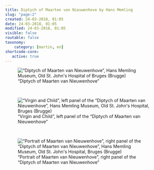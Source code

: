 ```yaml
---
title: Diptych of Maarten van Nieuwenhove by Hans Memling
slug: "page:2"
created: 24-03-2018, 01:05
date: 24-03-2018, 01:05
modified: 24-03-2018, 01:05
visible: false
routable: false
taxonomy:
    category: [martin, en]
shortcode-core:
   active: true
---
```

<figure><picture>
<source
sizes="(max-width: 767px) 98vw, (min-width: 959px) 50vw, 86vw"
srcset="
/user/sites/docs/pages/01.home/06.bruges/01.hopital-saint-jean/03.martin/02.martin_2/martin3-280.webp 280w,
/user/sites/docs/pages/01.home/06.bruges/01.hopital-saint-jean/03.martin/02.martin_2/martin3-380.webp 380w,
/user/sites/docs/pages/01.home/06.bruges/01.hopital-saint-jean/03.martin/02.martin_2/martin3-480.webp 480w,
/user/sites/docs/pages/01.home/06.bruges/01.hopital-saint-jean/03.martin/02.martin_2/martin3-640.webp 640w,
/user/sites/docs/pages/01.home/06.bruges/01.hopital-saint-jean/03.martin/02.martin_2/martin3-840.webp 840w,
/user/sites/docs/pages/01.home/06.bruges/01.hopital-saint-jean/03.martin/02.martin_2/martin3-1280.webp 1280w,
/user/sites/docs/pages/01.home/06.bruges/01.hopital-saint-jean/03.martin/02.martin_2/martin3-1600.webp 1600w,
/user/sites/docs/pages/01.home/06.bruges/01.hopital-saint-jean/03.martin/02.martin_2/martin3-1920.webp 1920w"
type="image/webp" />
<img
src="/user/sites/docs/pages/01.home/06.bruges/01.hopital-saint-jean/03.martin/02.martin_2/martin3-840.jpg" title="“Diptych of Maarten van Nieuwenhove”, Hans Memling Museum, Old St. John's Hospital of Bruges (Brugge)" alt="“Diptych of Maarten van Nieuwenhove”, Hans Memling Museum, Old St. John's Hospital of Bruges (Brugge)" class="class-70-img"
sizes="(max-width: 767px) 98vw, (min-width: 959px) 50vw, 86vw"
srcset="
/user/sites/docs/pages/01.home/06.bruges/01.hopital-saint-jean/03.martin/02.martin_2/martin3-280.jpg 280w,
/user/sites/docs/pages/01.home/06.bruges/01.hopital-saint-jean/03.martin/02.martin_2/martin3-380.jpg 380w,
/user/sites/docs/pages/01.home/06.bruges/01.hopital-saint-jean/03.martin/02.martin_2/martin3-480.jpg 480w,
/user/sites/docs/pages/01.home/06.bruges/01.hopital-saint-jean/03.martin/02.martin_2/martin3-640.jpg 640w,
/user/sites/docs/pages/01.home/06.bruges/01.hopital-saint-jean/03.martin/02.martin_2/martin3-840.jpg 840w,
/user/sites/docs/pages/01.home/06.bruges/01.hopital-saint-jean/03.martin/02.martin_2/martin3-1280.jpg 1280w,
/user/sites/docs/pages/01.home/06.bruges/01.hopital-saint-jean/03.martin/02.martin_2/martin3-1600.jpg 1600w,
/user/sites/docs/pages/01.home/06.bruges/01.hopital-saint-jean/03.martin/02.martin_2/martin3-1920.jpg 1920w">
</picture><figcaption>“Diptych of Maarten van Nieuwenhove”</figcaption></figure>

<br>

<figure><picture>
<source
sizes="(max-width: 767px) 98vw, (min-width: 959px) 50vw, 86vw"
srcset="
/user/sites/docs/pages/01.home/06.bruges/01.hopital-saint-jean/03.martin/02.martin_2/martin4-280.webp 280w,
/user/sites/docs/pages/01.home/06.bruges/01.hopital-saint-jean/03.martin/02.martin_2/martin4-380.webp 380w,
/user/sites/docs/pages/01.home/06.bruges/01.hopital-saint-jean/03.martin/02.martin_2/martin4-480.webp 480w,
/user/sites/docs/pages/01.home/06.bruges/01.hopital-saint-jean/03.martin/02.martin_2/martin4-640.webp 640w,
/user/sites/docs/pages/01.home/06.bruges/01.hopital-saint-jean/03.martin/02.martin_2/martin4-840.webp 840w,
/user/sites/docs/pages/01.home/06.bruges/01.hopital-saint-jean/03.martin/02.martin_2/martin4-1280.webp 1280w,
/user/sites/docs/pages/01.home/06.bruges/01.hopital-saint-jean/03.martin/02.martin_2/martin4-1600.webp 1600w,
/user/sites/docs/pages/01.home/06.bruges/01.hopital-saint-jean/03.martin/02.martin_2/martin4-1920.webp 1920w"
type="image/webp" />
<img
src="/user/sites/docs/pages/01.home/06.bruges/01.hopital-saint-jean/03.martin/02.martin_2/martin4-840.jpg" title="“Virgin and Child”, left panel of the “Diptych of Maarten van Nieuwenhove”, Hans Memling Museum, Old St. John's Hospital, Bruges (Brugge)" alt="“Virgin and Child”, left panel of the “Diptych of Maarten van Nieuwenhove”, Hans Memling Museum, Old St. John's Hospital, Bruges (Brugge)" class="class-40-img"
sizes="(max-width: 767px) 98vw, (min-width: 959px) 50vw, 86vw"
srcset="
/user/sites/docs/pages/01.home/06.bruges/01.hopital-saint-jean/03.martin/02.martin_2/martin4-280.jpg 280w,
/user/sites/docs/pages/01.home/06.bruges/01.hopital-saint-jean/03.martin/02.martin_2/martin4-380.jpg 380w,
/user/sites/docs/pages/01.home/06.bruges/01.hopital-saint-jean/03.martin/02.martin_2/martin4-480.jpg 480w,
/user/sites/docs/pages/01.home/06.bruges/01.hopital-saint-jean/03.martin/02.martin_2/martin4-640.jpg 640w,
/user/sites/docs/pages/01.home/06.bruges/01.hopital-saint-jean/03.martin/02.martin_2/martin4-840.jpg 840w,
/user/sites/docs/pages/01.home/06.bruges/01.hopital-saint-jean/03.martin/02.martin_2/martin4-1280.jpg 1280w,
/user/sites/docs/pages/01.home/06.bruges/01.hopital-saint-jean/03.martin/02.martin_2/martin4-1600.jpg 1600w,
/user/sites/docs/pages/01.home/06.bruges/01.hopital-saint-jean/03.martin/02.martin_2/martin4-1920.jpg1920w">
</picture><figcaption>“Virgin and Child”, left panel of the “Diptych of Maarten van Nieuwenhove”</figcaption></figure>

<br>

<figure><picture>
<source
sizes="(max-width: 767px) 98vw, (min-width: 959px) 50vw, 86vw"
srcset="
/user/sites/docs/pages/01.home/06.bruges/01.hopital-saint-jean/03.martin/02.martin_2/martin5-280.webp 280w,
/user/sites/docs/pages/01.home/06.bruges/01.hopital-saint-jean/03.martin/02.martin_2/martin5-380.webp 380w,
/user/sites/docs/pages/01.home/06.bruges/01.hopital-saint-jean/03.martin/02.martin_2/martin5-480.webp 480w,
/user/sites/docs/pages/01.home/06.bruges/01.hopital-saint-jean/03.martin/02.martin_2/martin5-640.webp 640w,
/user/sites/docs/pages/01.home/06.bruges/01.hopital-saint-jean/03.martin/02.martin_2/martin5-840.webp 840w,
/user/sites/docs/pages/01.home/06.bruges/01.hopital-saint-jean/03.martin/02.martin_2/martin5-1280.webp 1280w,
/user/sites/docs/pages/01.home/06.bruges/01.hopital-saint-jean/03.martin/02.martin_2/martin5-1600.webp 1600w,
/user/sites/docs/pages/01.home/06.bruges/01.hopital-saint-jean/03.martin/02.martin_2/martin5-1920.webp 1920w"
type="image/webp" />
<img
src="/user/sites/docs/pages/01.home/06.bruges/01.hopital-saint-jean/03.martin/02.martin_2/martin5-840.jpg" title="“Portrait of Maarten van Nieuwenhove”, right panel of the “Diptych of Maarten van Nieuwenhove”, Hans Memling Museum, Old St. John's Hospital, Bruges (Brugge)" alt="“Portrait of Maarten van Nieuwenhove”, right panel of the “Diptych of Maarten van Nieuwenhove”, Hans Memling Museum, Old St. John's Hospital, Bruges (Brugge)" class="class-40-img"
sizes="(max-width: 767px) 98vw, (min-width: 959px) 50vw, 86vw"
srcset="
/user/sites/docs/pages/01.home/06.bruges/01.hopital-saint-jean/03.martin/02.martin_2/martin5-280.jpg 280w,
/user/sites/docs/pages/01.home/06.bruges/01.hopital-saint-jean/03.martin/02.martin_2/martin5-380.jpg 380w,
/user/sites/docs/pages/01.home/06.bruges/01.hopital-saint-jean/03.martin/02.martin_2/martin5-480.jpg 480w,
/user/sites/docs/pages/01.home/06.bruges/01.hopital-saint-jean/03.martin/02.martin_2/martin5-640.jpg 640w,
/user/sites/docs/pages/01.home/06.bruges/01.hopital-saint-jean/03.martin/02.martin_2/martin5-840.jpg 840w,
/user/sites/docs/pages/01.home/06.bruges/01.hopital-saint-jean/03.martin/02.martin_2/martin5-1280.jpg 1280w,
/user/sites/docs/pages/01.home/06.bruges/01.hopital-saint-jean/03.martin/02.martin_2/martin5-1600.jpg 1600w,
/user/sites/docs/pages/01.home/06.bruges/01.hopital-saint-jean/03.martin/02.martin_2/martin5-1920.jpg 1920w">
</picture><figcaption>“Portrait of Maarten van Nieuwenhove”, right panel of the “Diptych of Maarten van Nieuwenhove”</figcaption></figure>